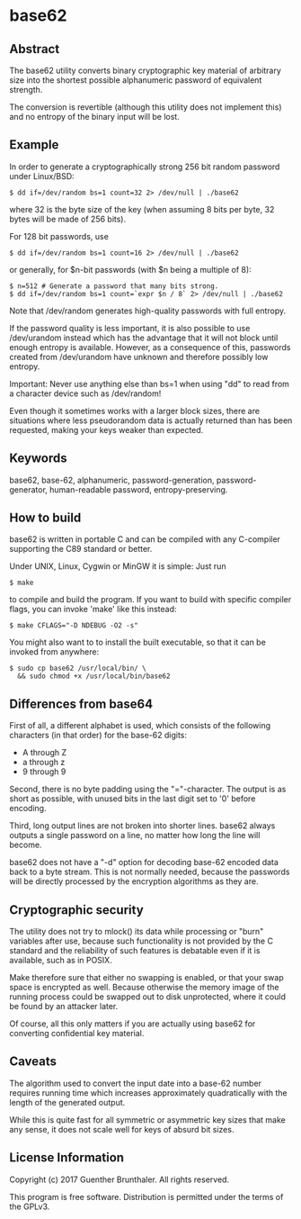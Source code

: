 base62
======

Abstract
--------

The base62 utility converts binary cryptographic key material of
arbitrary size into the shortest possible alphanumeric password
of equivalent strength.

The conversion is revertible (although this utility does not
implement this) and no entropy of the binary input will be lost.


Example
-------

In order to generate a cryptographically strong 256 bit random
password under Linux/BSD:

	$ dd if=/dev/random bs=1 count=32 2> /dev/null | ./base62

where 32 is the byte size of the key (when assuming 8 bits per
byte, 32 bytes will be made of 256 bits).

For 128 bit passwords, use

	$ dd if=/dev/random bs=1 count=16 2> /dev/null | ./base62

or generally, for $n-bit passwords (with $n being a multiple of 8):

	$ n=512 # Generate a password that many bits strong.
	$ dd if=/dev/random bs=1 count=`expr $n / 8` 2> /dev/null | ./base62

Note that /dev/random generates high-quality passwords with full
entropy.

If the password quality is less important, it is also possible to
use /dev/urandom instead which has the advantage that it will not
block until enough entropy is available. However, as a
consequence of this, passwords created from /dev/urandom have
unknown and therefore possibly low entropy.

Important: Never use anything else than bs=1 when using "dd" to
read from a character device such as /dev/random!

Even though it sometimes works with a larger block sizes, there
are situations where less pseudorandom data is actually returned
than has been requested, making your keys weaker than expected.


Keywords
--------

base62, base-62, alphanumeric, password-generation,
password-generator, human-readable password, entropy-preserving.


How to build
------------

base62 is written in portable C and can be compiled with any
C-compiler supporting the C89 standard or better.

Under UNIX, Linux, Cygwin or MinGW it is simple: Just run

	$ make

to compile and build the program. If you want to build with
specific compiler flags, you can invoke 'make' like this instead:

	$ make CFLAGS="-D NDEBUG -O2 -s"

You might also want to to install the built executable, so that
it can be invoked from anywhere:

	$ sudo cp base62 /usr/local/bin/ \
	  && sudo chmod +x /usr/local/bin/base62


Differences from base64
-----------------------

First of all, a different alphabet is used, which consists of the
following characters (in that order) for the base-62 digits:

*  A through Z
*  a through z
*  9 through 9

Second, there is no byte padding using the "="-character. The
output is as short as possible, with unused bits in the last
digit set to '0' before encoding.

Third, long output lines are not broken into shorter lines.
base62 always outputs a single password on a line, no matter how
long the line will become.

base62 does not have a "-d" option for decoding base-62 encoded
data back to a byte stream. This is not normally needed, because
the passwords will be directly processed by the encryption
algorithms as they are.


Cryptographic security
---------------------

The utility does not try to mlock() its data while processing or
"burn" variables after use, because such functionality is not
provided by the C standard and the reliability of such features
is debatable even if it is available, such as in POSIX.

Make therefore sure that either no swapping is enabled, or that
your swap space is encrypted as well. Because otherwise the
memory image of the running process could be swapped out to disk
unprotected, where it could be found by an attacker later.

Of course, all this only matters if you are actually using base62
for converting confidential key material.


Caveats
-------

The algorithm used to convert the input date into a base-62
number requires running time which increases approximately
quadratically with the length of the generated output.

While this is quite fast for all symmetric or asymmetric key
sizes that make any sense, it does not scale well for keys of
absurd bit sizes.


License Information
-------------------

Copyright (c) 2017 Guenther Brunthaler. All rights reserved.

This program is free software.
Distribution is permitted under the terms of the GPLv3.

